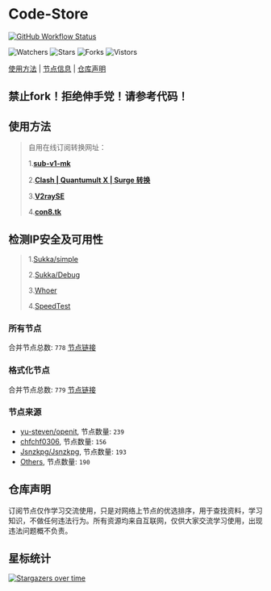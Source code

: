 # **Code-Store**

[![GitHub Workflow Status](https://img.shields.io/github/workflow/status/666greatchina888/code-store/Merge_Max?label=Merge_Max)](https://github.com/666greatChina888/Code-Store/actions/workflows/Merge_Max.yaml) 

![Watchers](https://img.shields.io/github/watchers/666greatChina888/Code-Store) ![Stars](https://img.shields.io/github/stars/666greatChina888/Code-Store) ![Forks](https://img.shields.io/github/forks/666greatChina888/Code-Store) ![Vistors](https://visitor-badge.laobi.icu/badge?page_id=666greatChina888.Code-Store)

[使用方法](https://github.com/666greatChina888/Code-Store#使用方法) | [节点信息](https://github.com/666greatChina888/Code-Store#节点信息) | [仓库声明](https://github.com/666greatChina888/Code-Store#仓库声明)

## 禁止fork！拒绝伸手党！请参考代码！
## 使用方法

>自用在线订阅转换网址：
>
>1.[**sub-v1-mk**](https://sub.v1.mk/)
>
>2.[**Clash | Quantumult X | Surge 转换**](https://dove.589669.xyz/web)
>
>3.[**V2raySE**](https://v2rayse.com/)
>
>4.[**con8.tk**](https://www.con8.tk/)

##  检测IP安全及可用性
> 1.[Sukka/simple](https://ip.skk.moe/simple/)
> 
> 2.[Sukka/Debug](https://debug.skk.moe/)
>
> 3.[Whoer](https://whoer.net/)
>
> 4.[SpeedTest](https://www.speedtest.net/)
### 所有节点
合并节点总数: `778`
[节点链接](https://raw.githubusercontent.com/666greatChina888/Code-Store/master/sub/sub_merge.txt)

### 格式化节点
合并节点总数: `779`
[节点链接](https://raw.githubusercontent.com/666greatChina888/Code-Store/master/sub/sub_merge_yaml.yml)

### 节点来源
- [yu-steven/openit](https://github.com/yu-steven/openit), 节点数量: `239`
- [chfchf0306](https://github.com/chfchf0306/clash), 节点数量: `156`
- [Jsnzkpg/Jsnzkpg](https://github.com/Jsnzkpg/Jsnzkpg), 节点数量: `193`
- [Others](https://github.com), 节点数量: `190`

## 仓库声明
订阅节点仅作学习交流使用，只是对网络上节点的优选排序，用于查找资料，学习知识，不做任何违法行为。所有资源均来自互联网，仅供大家交流学习使用，出现违法问题概不负责。

## 星标统计
[![Stargazers over time](https://starchart.cc/666greatChina888/Code-Store.svg)](https://starchart.cc/666greatChina888/Code-Store)
